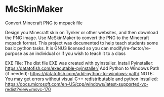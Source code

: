 # McSkinMaker
Convert Minecraft PNG to mcpack file

Design you Minecraft skin on Tynker or other websites, and then download the PNG image. 
Use McSkinMaker to convert the PNG to the Minecraft mcpack format.
This project was documented to help teach students some basic python tasks.
It is GNU3 licensed so you can modify/re-factor/re-purpose as an individual or if you wish to teach it to a class


EXE File:
The dist file EXE was created with pyinstaller.
Install Pyinstaller: https://datatofish.com/executable-pyinstaller/
Add Python to Windows Path (if needed): https://datatofish.com/add-python-to-windows-path/
NOTE: You may get errors without visual C++ redistributable and python installed:
https://docs.microsoft.com/en-US/cpp/windows/latest-supported-vc-redist?view=msvc-170
